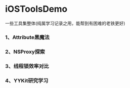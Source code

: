 # iOSToolsDemo
一些工具集整体(纯属学习记录之用，能帮到有困难的老铁更好)

### 1、Attribute黑魔法
### 2、NSProxy探索
### 3、线程锁效率对比
### 4、YYKit研究学习
